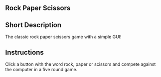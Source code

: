 ## Rock Paper Scissors

## Short Description

The classic rock paper scissors game with a simple GUI!

## Instructions

Click a button with the word rock, paper or scissors and compete against the computer in a five round game.
